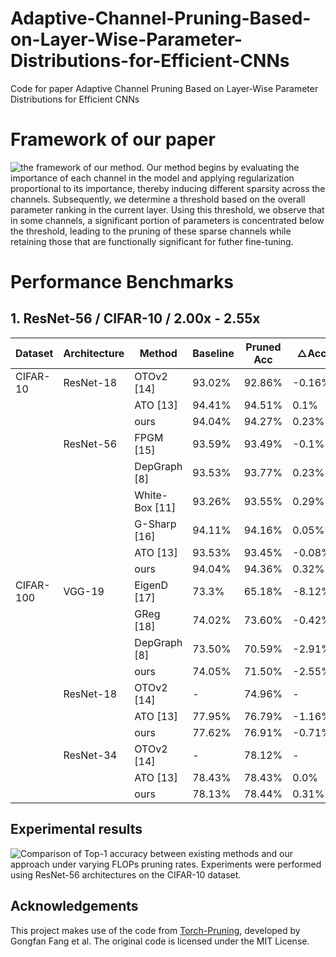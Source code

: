 # Adaptive-Channel-Pruning-Based-on-Layer-Wise-Parameter-Distributions-for-Efficient-CNNs
Code for paper Adaptive Channel Pruning Based on Layer-Wise Parameter Distributions for Efficient CNNs

# Framework of our paper
![the framework of our method. Our method begins by evaluating the importance of each channel in the model and applying regularization proportional
to its importance, thereby inducing different sparsity across the channels. Subsequently, we determine a threshold based on the overall parameter ranking in
the current layer. Using this threshold, we observe that in some channels, a significant portion of parameters is concentrated below the threshold, leading to
the pruning of these sparse channels while retaining those that are functionally significant for futher fine-tuning.](./experiments/framework.png)


# Performance Benchmarks

## 1. ResNet-56 / CIFAR-10 / 2.00x - 2.55x

| Dataset   | Architecture | Method         | Baseline | Pruned Acc | △Acc   | △FLOPs   |
|-----------|--------------|----------------|----------|------------|--------|----------|
| CIFAR-10  | ResNet-18     | OTOv2 [14]     | 93.02%   | 92.86%     | -0.16% | 79.7%    |
|           |              | ATO [13]       | 94.41%   | 94.51%     | 0.1%   | 79.9%    |
|           |              | ours           | 94.04%   | 94.27%     | 0.23%  | 80.6%    |
|           | ResNet-56     | FPGM [15]      | 93.59%   | 93.49%     | -0.1%  | 52.6%    |
|           |              | DepGraph [8]   | 93.53%   | 93.77%     | 0.23%  | 51.3%    |
|           |              | White-Box [11] | 93.26%   | 93.55%     | 0.29%  | 55.0%    |
|           |              | G-Sharp [16]   | 94.11%   | 94.16%     | 0.05%  | 53.9%    |
|           |              | ATO [13]       | 93.53%   | 93.45%     | -0.08% | 55.0%    |
|           |              | ours           | 94.04%   | 94.36%     | 0.32%  | 55.0%    |
| CIFAR-100 | VGG-19        | EigenD [17]    | 73.3%    | 65.18%     | -8.12% | 69.6%    |
|           |              | GReg [18]      | 74.02%   | 73.60%     | -0.42% | 70.4%    |
|           |              | DepGraph [8]   | 73.50%   | 70.59%     | -2.91% | 89.0%    |
|           |              | ours           | 74.05%   | 71.50%     | -2.55% | 88.7%    |
|           | ResNet-18     | OTOv2 [14]     | -        | 74.96%     | -      | 78.0%    |
|           |              | ATO [13]       | 77.95%   | 76.79%     | -1.16% | 40.1%    |
|           |              | ours           | 77.62%   | 76.91%     | -0.71% | 44.7%    |
|           | ResNet-34     | OTOv2 [14]     | -        | 78.12%     | -      | 49.5%    |
|           |              | ATO [13]       | 78.43%   | 78.43%     | 0.0%   | 49.5%    |
|           |              | ours           | 78.13%   | 78.44%     | 0.31%  | 50.3%    |

## Experimental results
![Comparison of Top-1 accuracy between existing methods and our
approach under varying FLOPs pruning rates. Experiments were performed
using ResNet-56 architectures on the CIFAR-10 dataset.](./experiments/Acc_FLOPs.png)

## Acknowledgements

This project makes use of the code from [Torch-Pruning](https://github.com/VainF/Torch-Pruning), developed by Gongfan Fang et al. The original code is licensed under the MIT License.